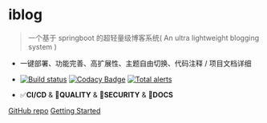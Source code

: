 # iblog

> 一个基于 springboot 的超轻量级博客系统( An ultra lightweight blogging system )

* 一键部署、功能完善、高扩展性、主题自由切换、代码注释 / 项目文档详细

* [![Build status](https://dev.azure.com/Gentleman0109/AzureDevOps-iblog-demo/_apis/build/status/AzureDevOps-test-Maven-CI)](https://dev.azure.com/Gentleman0109/AzureDevOps-iblog-demo/_build/latest?definitionId=1)
  [![Codacy Badge](https://api.codacy.com/project/badge/Grade/44749edf16074f458f7e9aa84f0a0413)](https://app.codacy.com/manual/gentleman_0109/iblog-azure-test?utm_source=github.com&utm_medium=referral&utm_content=YUbuntu0109/iblog-azure-test&utm_campaign=Badge_Grade_Dashboard)
  [![Total alerts](https://img.shields.io/lgtm/alerts/g/YUbuntu0109/iblog-azure-test.svg?logo=lgtm&logoWidth=18)](https://lgtm.com/projects/g/YUbuntu0109/iblog-azure-test/alerts/)

* ✅**CI/CD** & 🥇**QUALITY** & 🔐**SECURITY** & 📖**DOCS**

[GitHub repo](https://github.com/yubuntu0109/iblog/)
[Getting Started](#guide)

